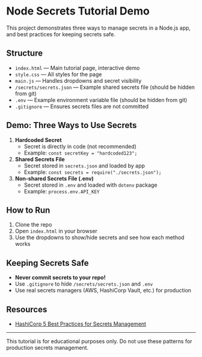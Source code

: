 # Node Secrets Tutorial Demo

This project demonstrates three ways to manage secrets in a Node.js app, and best practices for keeping secrets safe.

## Structure

- `index.html` — Main tutorial page, interactive demo
- `style.css` — All styles for the page
- `main.js` — Handles dropdowns and secret visibility
- `/secrets/secrets.json` — Example shared secrets file (should be hidden from git)
- `.env` — Example environment variable file (should be hidden from git)
- `.gitignore` — Ensures secrets files are not committed

## Demo: Three Ways to Use Secrets

1. **Hardcoded Secret**
   - Secret is directly in code (not recommended)
   - Example: `const secretKey = "hardcoded123";`
2. **Shared Secrets File**
   - Secret stored in `secrets.json` and loaded by app
   - Example: `const secrets = require("./secrets.json");`
3. **Non-shared Secrets File (.env)**
   - Secret stored in `.env` and loaded with `dotenv` package
   - Example: `process.env.API_KEY`

## How to Run

1. Clone the repo
2. Open `index.html` in your browser
3. Use the dropdowns to show/hide secrets and see how each method works

## Keeping Secrets Safe

- **Never commit secrets to your repo!**
- Use `.gitignore` to hide `/secrets/secrets.json` and `.env`
- Use real secrets managers (AWS, HashiCorp Vault, etc.) for production

## Resources

- [HashiCorp 5 Best Practices for Secrets Management](https://www.hashicorp.com/resources/5-best-practices-for-secrets-management)

---
This tutorial is for educational purposes only. Do not use these patterns for production secrets management.
